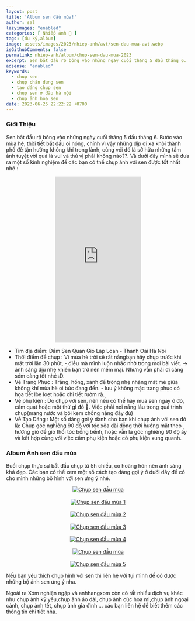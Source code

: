 ```yaml
---
layout: post
title: 'Album sen đầu mùa!'
author: sal
lazyimages: "enabled"
categories: [ Nhiếp ảnh 📸 ]
tags: [du ký,album]
image: assets/images/2023/nhiep-anh/avt/sen-dau-mua-avt.webp
isGithubComments: false
permalink: nhiep-anh/album/chup-sen-dau-mua-2023
excerpt: Sen bắt đầu rộ bông vào những ngày cuối tháng 5 đầu tháng 6.  Bước vào mùa hè, thời tiết bắt đầu oi nóng, chính vì vậy những dịp đi xa khỏi thành phố để tận hưởng không khí trong lành, cùng với đó là sở hữu những tấm ảnh tuyệt vời quả là vui và thú vị phải không nào??. Và dưới đây mình sẽ đưa ra một số kinh nghiệm để các bạn có thể chụp ảnh với sen được tốt nhất nhé.
adsense: "enabled"
keywords:
  - chụp sen
  - chụp chân dung sen
  - tạo dáng chụp sen
  - chụp sen ở đâu hà nội
  - chụp ảnh hoa sen
date: 2023-06-25 22:22:22 +0700
---
```


### Giới Thiệu

Sen bắt đầu rộ bông vào những ngày cuối tháng 5 đầu tháng 6.  Bước vào mùa hè, thời tiết bắt đầu oi nóng, chính vì vậy những dịp đi xa khỏi thành phố để tận hưởng không khí trong lành, cùng với đó là sở hữu những tấm ảnh tuyệt vời quả là vui và thú vị phải không nào??. Và dưới đây mình sẽ đưa ra một số kinh nghiệm để các bạn có thể chụp ảnh với sen được tốt nhất nhé :

<div class="content" style="text-align:center; ">
<iframe src="https://assets.pinterest.com/ext/embed.html?id=691513717810421790" height="454" width="236" frameborder="0" scrolling="no" ></iframe>
</div>

+ Tìm địa điểm: Đầm Sen Quán Gió Lập Loan - Thanh Oai Hà Nội
+ Thời điểm để chụp : Vì mùa hè trời sẽ rất nắngbạn hãy chụp trước khi mặt trời lặn 30 phút, - điều mà mình luôn nhắc nhở trong mọi bài viết. -> ánh sáng dịu nhẹ khiến bạn trở nên mềm mại. Nhưng vẫn phải đi càng sớm càng tốt nhé :D.
+ Về Trang Phục : Trắng, hồng, xanh để trông nhẹ nhàng mát mẻ giữa không khí mùa hè oi bức đang đến. - lưu ý không mặc trang phục có họa tiết lòe loẹt hoặc chi tiết rườm rà.
+ Về phụ kiện : Do chụp với sen, nên nếu có thể hãy mua sen ngay ở đó, cầm quạt hoặc một thứ gì đó 🧐. Việc phải nơi nắng lâu trong quá trình chụp(mang nước và bôi kem chống nắng đầy đủ)
+ Về Tạo Dáng :  Một số dáng gợi ý dành cho bạn khi chụp ảnh với sen đó là: Chụp góc nghiêng 90 độ với tóc xõa dài đồng thời hướng mặt theo hướng gió để gió thổi tóc bồng bềnh, hoặc vẫn là góc nghiêng 90 độ ấy và kết hợp cùng với việc cầm phụ kiện hoặc có phụ kiện xung quanh.

### Album Ảnh sen đầu mùa
Buổi chụp thực sự bắt đầu chụp từ 5h chiều, có hoàng hôn nên ánh sáng khá đẹp.
Các bạn có thể xem một số cách tạo dáng gợi ý ở dưới dây để có cho mình những bộ hình với sen ưng ý nhé.

<div class="content" style="text-align:center; ">
<a href="https://imgur.com/44v9tze"><img alt="Chụp sen đầu mùa" src="https://i.imgur.com/44v9tze.jpg" title="source: imgur.com" /></a>
</div><br>
<div class="content" style="text-align:center; ">
<a href="https://imgur.com/7WDlKrk"><img alt="Chụp sen đầu mùa 1"  src="https://i.imgur.com/7WDlKrk.jpg" title="source: imgur.com" /></a></div>
<br>
<div class="content" style="text-align:center; ">
<a href="https://imgur.com/UtwLIOi"><img alt="Chụp sen đầu mùa 2"  src="https://i.imgur.com/UtwLIOi.jpg" title="source: imgur.com" /></a>
</div><br>
<div class="content" style="text-align:center; ">
<a href="https://imgur.com/S6Ma3LU"><img alt="Chụp sen đầu mùa 3"  src="https://i.imgur.com/S6Ma3LU.jpg" title="source: imgur.com" /></a></div><br>
<div class="content" style="text-align:center; ">
<a href="https://imgur.com/dIuRELa"><img alt="Chụp sen đầu mùa 4"  src="https://i.imgur.com/dIuRELa.jpg" title="source: imgur.com" /></a></div><br>
<div class="content" style="text-align:center; ">
<a href="https://imgur.com/VfC49iM"><img alt="Chụp sen đầu mùa"  src="https://i.imgur.com/VfC49iM.jpg" title="source: imgur.com" /></a></div>
<br>
<div class="content" style="text-align:center; "><a href="https://imgur.com/G5bcYmv"><img src="https://i.imgur.com/G5bcYmv.jpg" title="source: imgur.com" alt="Chụp sen đầu mùa 5"/></a>
</div>

Nếu bạn yêu thích chụp hình với sen thì liên hệ với tụi mình để có được những bộ ảnh sen ưng ý nha.

Ngoài ra Xóm nghiện ngập và anhhangxom còn có rất nhiều dịch vụ khác như chụp ảnh kỷ yếu,chụp ảnh áo dài, chụp ảnh cúc họa mi,chụp ảnh ngoại cảnh, chụp ảnh tết, chụp ảnh gia đình … các bạn liên hệ để biết thêm các thông tin chi tiết nha.



